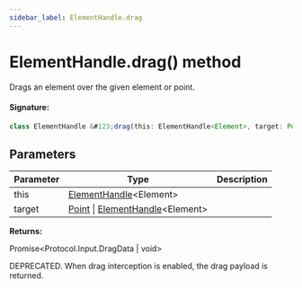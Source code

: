 ```yaml
---
sidebar_label: ElementHandle.drag
---
```


# ElementHandle.drag() method

Drags an element over the given element or point.

#### Signature:

```typescript
class ElementHandle &#123;drag(this: ElementHandle<Element>, target: Point | ElementHandle<Element>): Promise<Protocol.Input.DragData | void>;&#125;
```

## Parameters

| Parameter | Type                                                                                          | Description |
| --------- | --------------------------------------------------------------------------------------------- | ----------- |
| this      | [ElementHandle](./puppeteer.elementhandle.md)&lt;Element&gt;                                  |             |
| target    | [Point](./puppeteer.point.md) \| [ElementHandle](./puppeteer.elementhandle.md)&lt;Element&gt; |             |

**Returns:**

Promise&lt;Protocol.Input.DragData \| void&gt;

DEPRECATED. When drag interception is enabled, the drag payload is returned.
